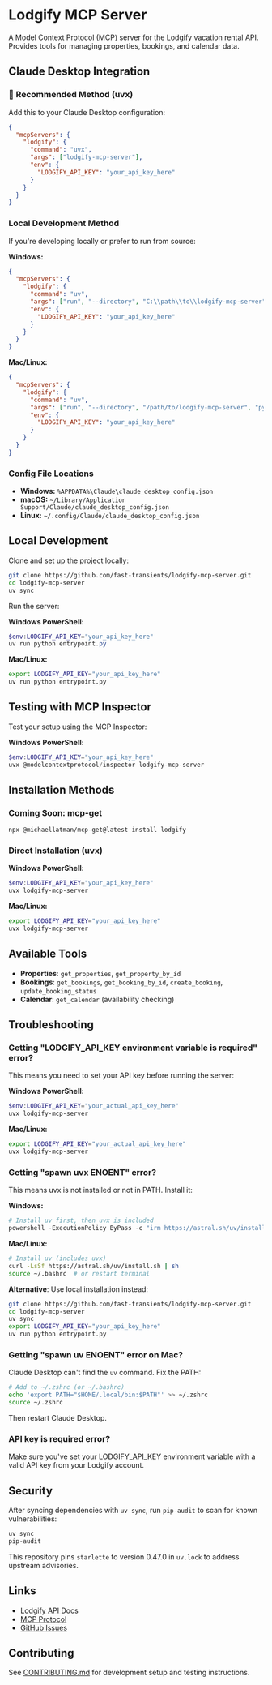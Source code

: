 # Lodgify MCP Server

A Model Context Protocol (MCP) server for the Lodgify vacation rental API. Provides tools for managing properties, bookings, and calendar data.

## Claude Desktop Integration

### 🚀 Recommended Method (uvx)

Add this to your Claude Desktop configuration:

```json
{
  "mcpServers": {
    "lodgify": {
      "command": "uvx",
      "args": ["lodgify-mcp-server"],
      "env": {
        "LODGIFY_API_KEY": "your_api_key_here"
      }
    }
  }
}
```

### Local Development Method

If you're developing locally or prefer to run from source:

**Windows:**

```json
{
  "mcpServers": {
    "lodgify": {
      "command": "uv",
      "args": ["run", "--directory", "C:\\path\\to\\lodgify-mcp-server", "python", "entrypoint.py"],
      "env": {
        "LODGIFY_API_KEY": "your_api_key_here"
      }
    }
  }
}
```

**Mac/Linux:**

```json
{
  "mcpServers": {
    "lodgify": {
      "command": "uv",
      "args": ["run", "--directory", "/path/to/lodgify-mcp-server", "python", "entrypoint.py"],
      "env": {
        "LODGIFY_API_KEY": "your_api_key_here"
      }
    }
  }
}
```

### Config File Locations

- **Windows:** `%APPDATA%\Claude\claude_desktop_config.json`
- **macOS:** `~/Library/Application Support/Claude/claude_desktop_config.json`  
- **Linux:** `~/.config/Claude/claude_desktop_config.json`

## Local Development

Clone and set up the project locally:

```bash
git clone https://github.com/fast-transients/lodgify-mcp-server.git
cd lodgify-mcp-server
uv sync
```

Run the server:

**Windows PowerShell:**

```powershell
$env:LODGIFY_API_KEY="your_api_key_here"
uv run python entrypoint.py
```

**Mac/Linux:**

```bash
export LODGIFY_API_KEY="your_api_key_here"
uv run python entrypoint.py
```

## Testing with MCP Inspector

Test your setup using the MCP Inspector:

**Windows PowerShell:**

```powershell
$env:LODGIFY_API_KEY="your_api_key_here"
uvx @modelcontextprotocol/inspector lodgify-mcp-server
```

## Installation Methods

### Coming Soon: mcp-get

```bash
npx @michaellatman/mcp-get@latest install lodgify
```

### Direct Installation (uvx)

**Windows PowerShell:**

```powershell
$env:LODGIFY_API_KEY="your_api_key_here"
uvx lodgify-mcp-server
```

**Mac/Linux:**

```bash
export LODGIFY_API_KEY="your_api_key_here"
uvx lodgify-mcp-server
```

## Available Tools

- **Properties**: `get_properties`, `get_property_by_id`
- **Bookings**: `get_bookings`, `get_booking_by_id`, `create_booking`, `update_booking_status`
- **Calendar**: `get_calendar` (availability checking)

## Troubleshooting

### Getting "LODGIFY_API_KEY environment variable is required" error?

This means you need to set your API key before running the server:

**Windows PowerShell:**

```powershell
$env:LODGIFY_API_KEY="your_actual_api_key_here"
uvx lodgify-mcp-server
```

**Mac/Linux:**

```bash
export LODGIFY_API_KEY="your_actual_api_key_here"
uvx lodgify-mcp-server
```

### Getting "spawn uvx ENOENT" error?

This means uvx is not installed or not in PATH. Install it:

**Windows:**

```powershell
# Install uv first, then uvx is included
powershell -ExecutionPolicy ByPass -c "irm https://astral.sh/uv/install.ps1 | iex"
```

**Mac/Linux:**

```bash
# Install uv (includes uvx)
curl -LsSf https://astral.sh/uv/install.sh | sh
source ~/.bashrc  # or restart terminal
```

**Alternative**: Use local installation instead:

```bash
git clone https://github.com/fast-transients/lodgify-mcp-server.git
cd lodgify-mcp-server
uv sync
export LODGIFY_API_KEY="your_api_key_here"
uv run python entrypoint.py
```

### Getting "spawn uv ENOENT" error on Mac?

Claude Desktop can't find the `uv` command. Fix the PATH:

```bash
# Add to ~/.zshrc (or ~/.bashrc)
echo 'export PATH="$HOME/.local/bin:$PATH"' >> ~/.zshrc
source ~/.zshrc
```

Then restart Claude Desktop.

### API key is required error?

Make sure you've set your LODGIFY_API_KEY environment variable with a valid API key from your Lodgify account.

## Security

After syncing dependencies with `uv sync`, run `pip-audit` to scan for known
vulnerabilities:

```bash
uv sync
pip-audit
```

This repository pins `starlette` to version 0.47.0 in `uv.lock` to address
upstream advisories.

## Links

- [Lodgify API Docs](https://docs.lodgify.com/)
- [MCP Protocol](https://modelcontextprotocol.io/)
- [GitHub Issues](https://github.com/fast-transients/lodgify-mcp-server/issues)

## Contributing

See [CONTRIBUTING.md](CONTRIBUTING.md) for development setup and testing instructions.
